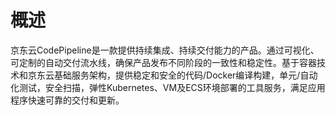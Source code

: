 # 概述
京东云CodePipeline是一款提供持续集成、持续交付能力的产品。通过可视化、可定制的自动交付流水线，确保产品发布不同阶段的一致性和稳定性。基于容器技术和京东云基础服务架构，提供稳定和安全的代码/Docker编译构建，单元/自动化测试，安全扫描，弹性Kubernetes、VM及ECS环境部署的工具服务，满足应用程序快速可靠的交付和更新。
